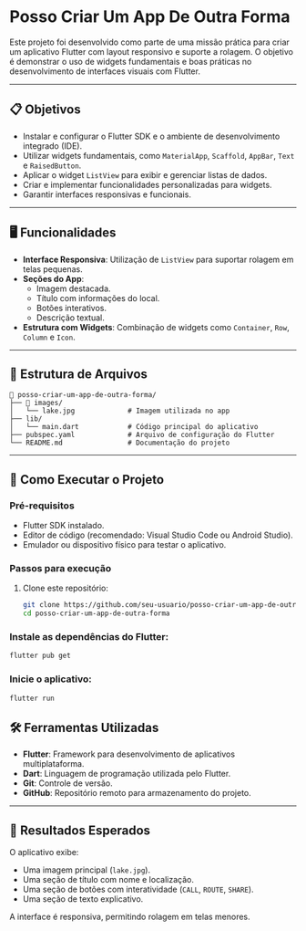 # Posso Criar Um App De Outra Forma

Este projeto foi desenvolvido como parte de uma missão prática para criar um aplicativo Flutter com layout responsivo e suporte a rolagem. O objetivo é demonstrar o uso de widgets fundamentais e boas práticas no desenvolvimento de interfaces visuais com Flutter.

---

## 📋 Objetivos

- Instalar e configurar o Flutter SDK e o ambiente de desenvolvimento integrado (IDE).
- Utilizar widgets fundamentais, como `MaterialApp`, `Scaffold`, `AppBar`, `Text` e `RaisedButton`.
- Aplicar o widget `ListView` para exibir e gerenciar listas de dados.
- Criar e implementar funcionalidades personalizadas para widgets.
- Garantir interfaces responsivas e funcionais.

---

## 🖥️ Funcionalidades

- **Interface Responsiva**: Utilização de `ListView` para suportar rolagem em telas pequenas.
- **Seções do App**:
  - Imagem destacada.
  - Título com informações do local.
  - Botões interativos.
  - Descrição textual.
- **Estrutura com Widgets**: Combinação de widgets como `Container`, `Row`, `Column` e `Icon`.

---

## 📂 Estrutura de Arquivos

```plaintext
📁 posso-criar-um-app-de-outra-forma/
├── 📁 images/
│   └── lake.jpg             # Imagem utilizada no app
├── lib/
│   └── main.dart            # Código principal do aplicativo
├── pubspec.yaml             # Arquivo de configuração do Flutter
└── README.md                # Documentação do projeto
```
---

## 🚀 Como Executar o Projeto

### Pré-requisitos

- Flutter SDK instalado.
- Editor de código (recomendado: Visual Studio Code ou Android Studio).
- Emulador ou dispositivo físico para testar o aplicativo.

### Passos para execução

1. Clone este repositório:
   ```bash
   git clone https://github.com/seu-usuario/posso-criar-um-app-de-outra-forma.git
   cd posso-criar-um-app-de-outra-forma

### Instale as dependências do Flutter:

```bash
flutter pub get
```
### Inicie o aplicativo:
```bash
flutter run
```
## 🛠️ Ferramentas Utilizadas

- **Flutter**: Framework para desenvolvimento de aplicativos multiplataforma.
- **Dart**: Linguagem de programação utilizada pelo Flutter.
- **Git**: Controle de versão.
- **GitHub**: Repositório remoto para armazenamento do projeto.

---

## 🌟 Resultados Esperados

O aplicativo exibe:

- Uma imagem principal (`lake.jpg`).
- Uma seção de título com nome e localização.
- Uma seção de botões com interatividade (`CALL`, `ROUTE`, `SHARE`).
- Uma seção de texto explicativo.

A interface é responsiva, permitindo rolagem em telas menores.
